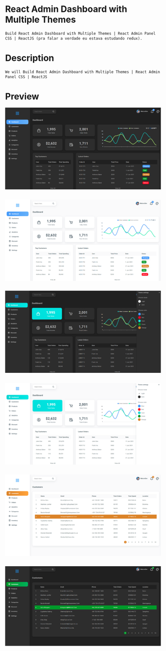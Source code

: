 # React Admin Dashboard with Multiple Themes

    Build React Admin Dashboard with Multiple Themes | React Admin Panel CSS | ReactJS (pra falar a verdade eu estava estudando redux).

# Description 
    We will Build React Admin Dashboard with Multiple Themes | React Admin Panel CSS | ReactJS


# Preview

!["Build React Admin Dashboard with Multiple Themes | React Admin Panel CSS | ReactJS"](./src/assets/images/Captura%20de%20tela%202023-02-03%20130908.png "Build React Admin Dashboard with Multiple Themes | React Admin Panel CSS | ReactJS")
##

!["Build React Admin Dashboard with Multiple Themes | React Admin Panel CSS | ReactJS"](./src/assets/images/Captura%20de%20tela%202023-02-03%20130833.png "Build React Admin Dashboard with Multiple Themes | React Admin Panel CSS | ReactJS")
##

!["Build React Admin Dashboard with Multiple Themes | React Admin Panel CSS | ReactJS"](./src/assets/images/Captura%20de%20tela%202023-02-03%20131320.png "Build React Admin Dashboard with Multiple Themes | React Admin Panel CSS | ReactJS")
##

!["Build React Admin Dashboard with Multiple Themes | React Admin Panel CSS | ReactJS"](./src/assets/images/Captura%20de%20tela%202023-02-03%20131335.png "Build React Admin Dashboard with Multiple Themes | React Admin Panel CSS | ReactJS")
##

!["Build React Admin Dashboard with Multiple Themes | React Admin Panel CSS | ReactJS"](./src/assets/images/Captura%20de%20tela%202023-02-03%20131057.png "Build React Admin Dashboard with Multiple Themes | React Admin Panel CSS | ReactJS")
##

!["Build React Admin Dashboard with Multiple Themes | React Admin Panel CSS | ReactJS"](./src/assets/images/Captura%20de%20tela%202023-02-03%20131130.png "Build React Admin Dashboard with Multiple Themes | React Admin Panel CSS | ReactJS")

   